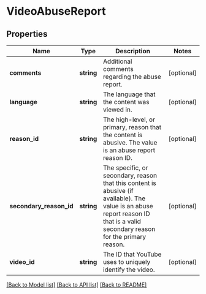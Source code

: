 # VideoAbuseReport

## Properties
Name | Type | Description | Notes
------------ | ------------- | ------------- | -------------
**comments** | **string** | Additional comments regarding the abuse report. | [optional] 
**language** | **string** | The language that the content was viewed in. | [optional] 
**reason_id** | **string** | The high-level, or primary, reason that the content is abusive. The value is an abuse report reason ID. | [optional] 
**secondary_reason_id** | **string** | The specific, or secondary, reason that this content is abusive (if available). The value is an abuse report reason ID that is a valid secondary reason for the primary reason. | [optional] 
**video_id** | **string** | The ID that YouTube uses to uniquely identify the video. | [optional] 

[[Back to Model list]](../README.md#documentation-for-models) [[Back to API list]](../README.md#documentation-for-api-endpoints) [[Back to README]](../README.md)


